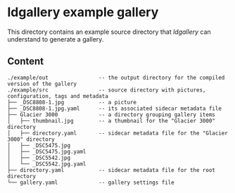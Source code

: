 ldgallery example gallery
=========================

This directory contains an example source directory that _ldgallery_ can understand to generate a gallery.


Content
-------

```
./example/out                -- the output directory for the compiled version of the gallery
./example/src                -- source directory with pictures, configuration, tags and metadata
├── _DSC8808-1.jpg           -- a picture
├── _DSC8808-1.jpg.yaml      -- its associated sidecar metadata file
├── Glacier 3000             -- a directory grouping gallery items
│   ├── thumbnail.jpg        -- a thumbnail for the "Glacier 3000" directory
│   ├── directory.yaml       -- sidecar metadata file for the "Glacier 3000" directory
│   ├── _DSC5475.jpg
│   ├── _DSC5475.jpg.yaml
│   ├── _DSC5542.jpg
│   └── _DSC5542.jpg.yaml
├── directory.yaml           -- sidecar metadata file for the root directory
└── gallery.yaml             -- gallery settings file
```
